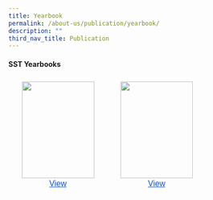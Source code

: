 ```yaml
---
title: Yearbook
permalink: /about-us/publication/yearbook/
description: ""
third_nav_title: Publication
---
```

#### SST Yearbooks

<table style="border:none;border-collapse:collapse;"><colgroup><col width="196"><col width="197"></colgroup><tbody><tr style="height:0pt"><td style="border-left:solid #ffffff 1pt;border-right:solid #ffffff 1pt;border-bottom:solid #ffffff 1pt;border-top:solid #ffffff 1pt;vertical-align:top;padding:5pt 5pt 5pt 5pt;overflow:hidden;overflow-wrap:break-word;"><p style="line-height:1.38;text-align: center;margin-top:0pt;margin-bottom:0pt;" dir="ltr"><span style="font-size:12pt;font-family:Arial;color:#000000;background-color:transparent;font-weight:400;font-style:normal;font-variant:normal;text-decoration:none;vertical-align:baseline;white-space:pre;white-space:pre-wrap;"><span style="border:none;display:inline-block;overflow:hidden;width:144px;height:192px;"><img style="margin-left:0px;margin-top:0px;" height="192" width="144" src="https://lh6.googleusercontent.com/_yDj1T32AE8t94AFzXJVQauIlI6dt-jvwiNFewFhlflLDDuinoeNdhj6cqvP9G430xtAR0kgOGXTL_2seam2CWCoBZlPRzKWTDJ8N9p1rSCB8YfstrFZYq8qzN_6kAlf-GgCadIrY7uoJUBbd_CWfsY"></span></span></p><p style="line-height:1.38;text-align: center;margin-top:0pt;margin-bottom:0pt;" dir="ltr"><a style="text-decoration:none;" href="https://online.fliphtml5.com/wuzql/drkn/#p=1"><span style="font-size:12pt;font-family:Arial;color:#1155cc;background-color:transparent;font-weight:400;font-style:normal;font-variant:normal;text-decoration:underline;-webkit-text-decoration-skip:none;text-decoration-skip-ink:none;vertical-align:baseline;white-space:pre;white-space:pre-wrap;">View</span></a></p></td><td style="border-left:solid #ffffff 1pt;border-right:solid #ffffff 1pt;border-bottom:solid #ffffff 1pt;border-top:solid #ffffff 1pt;vertical-align:top;padding:5pt 5pt 5pt 5pt;overflow:hidden;overflow-wrap:break-word;"><p style="line-height:1.38;text-align: center;margin-top:0pt;margin-bottom:0pt;" dir="ltr"><span style="font-size:12pt;font-family:Arial;color:#000000;background-color:transparent;font-weight:400;font-style:normal;font-variant:normal;text-decoration:none;vertical-align:baseline;white-space:pre;white-space:pre-wrap;"><span style="border:none;display:inline-block;overflow:hidden;width:144px;height:192px;"><img style="margin-left:0px;margin-top:0px;" height="192" width="144" src="https://lh6.googleusercontent.com/1mH0OgV4GH4Bmy-IKLYXFjd2kENqUemVx_-1GK8_JoaeiIM-EfBTekpOShlKHVi4y0k68insO3x1RtCyQoUC2KynitqhrWTgbEPxOjPB2-6y-nO-MDF0c7XV51DJcX9sZo88noQJlPAn6GW4ovIGO6M"></span></span></p><p style="line-height:1.38;text-align: center;margin-top:0pt;margin-bottom:0pt;" dir="ltr"><a style="text-decoration:none;" href="https://online.fliphtml5.com/wuzql/sdfr/"><span style="font-size:12pt;font-family:Arial;color:#1155cc;background-color:transparent;font-weight:400;font-style:normal;font-variant:normal;text-decoration:underline;-webkit-text-decoration-skip:none;text-decoration-skip-ink:none;vertical-align:baseline;white-space:pre;white-space:pre-wrap;">View</span></a></p></td></tr></tbody></table>